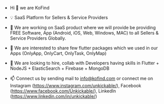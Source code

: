 - Hi 👋 we are KoFind
- 💡 SaaS Platform for Sellers & Service Providers

- 🌱 We are working on SaaS product where we will provide be providing FREE Software, App (Android, iOS, Web, Windows, MAC) to all Sellers & Service Providers Globally.

- 👀 We are interested to share few flutter packages which we used in our Apps (OnlyApp, OnlyCart, OnlyTask, OnlyMap)
- 💞️ We are looking to hire, collab with Developers having skills in Flutter + NodeJS + ElasticSearch + Firebase + MongoDB
- 📫 Connect us by sending mail to info@kofind.com or connect me on Instagram (https://www.instagram.com/unkickable/), Facebook (https://www.facebook.com/Unkickable/), LinkedIn (https://www.linkedin.com/in/unkickable/)
